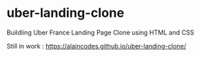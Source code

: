 # uber-landing-clone
Buildling Uber France Landing Page Clone using HTML and CSS

Still in work : https://alaincodes.github.io/uber-landing-clone/

